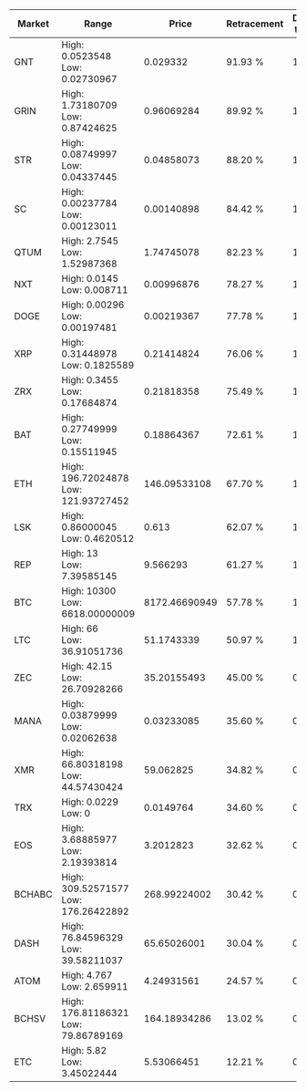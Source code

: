 | Market | Range | Price| Retracement | Doubles to 50% |
| --- | --- | --- | --- | --- |
| GNT | High: 0.0523548<br />Low: 0.02730967 | 0.029332 | 91.93 % | 1.36 |
| GRIN | High: 1.73180709<br />Low: 0.87424625 | 0.96069284 | 89.92 % | 1.36 |
| STR | High: 0.08749997<br />Low: 0.04337445 | 0.04858073 | 88.20 % | 1.35 |
| SC | High: 0.00237784<br />Low: 0.00123011 | 0.00140898 | 84.42 % | 1.28 |
| QTUM | High: 2.7545<br />Low: 1.52987368 | 1.74745078 | 82.23 % | 1.23 |
| NXT | High: 0.0145<br />Low: 0.008711 | 0.00996876 | 78.27 % | 1.16 |
| DOGE | High: 0.00296<br />Low: 0.00197481 | 0.00219367 | 77.78 % | 1.12 |
| XRP | High: 0.31448978<br />Low: 0.1825589 | 0.21414824 | 76.06 % | 1.16 |
| ZRX | High: 0.3455<br />Low: 0.17684874 | 0.21818358 | 75.49 % | 1.20 |
| BAT | High: 0.27749999<br />Low: 0.15511945 | 0.18864367 | 72.61 % | 1.15 |
| ETH | High: 196.72024878<br />Low: 121.93727452 | 146.09533108 | 67.70 % | 1.09 |
| LSK | High: 0.86000045<br />Low: 0.4620512 | 0.613 | 62.07 % | 1.08 |
| REP | High: 13<br />Low: 7.39585145 | 9.566293 | 61.27 % | 1.07 |
| BTC | High: 10300<br />Low: 6618.00000009 | 8172.46690949 | 57.78 % | 1.04 |
| LTC | High: 66<br />Low: 36.91051736 | 51.1743339 | 50.97 % | 1.01 |
| ZEC | High: 42.15<br />Low: 26.70928266 | 35.20155493 | 45.00 % | 0.00 |
| MANA | High: 0.03879999<br />Low: 0.02062638 | 0.03233085 | 35.60 % | 0.00 |
| XMR | High: 66.80318198<br />Low: 44.57430424 | 59.062825 | 34.82 % | 0.00 |
| TRX | High: 0.0229<br />Low: 0 | 0.0149764 | 34.60 % | 0.00 |
| EOS | High: 3.68885977<br />Low: 2.19393814 | 3.2012823 | 32.62 % | 0.00 |
| BCHABC | High: 309.52571577<br />Low: 176.26422892 | 268.99224002 | 30.42 % | 0.00 |
| DASH | High: 76.84596329<br />Low: 39.58211037 | 65.65026001 | 30.04 % | 0.00 |
| ATOM | High: 4.767<br />Low: 2.659911 | 4.24931561 | 24.57 % | 0.00 |
| BCHSV | High: 176.81186321<br />Low: 79.86789169 | 164.18934286 | 13.02 % | 0.00 |
| ETC | High: 5.82<br />Low: 3.45022444 | 5.53066451 | 12.21 % | 0.00 |
